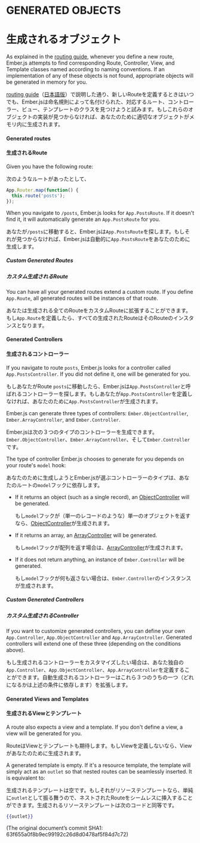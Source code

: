 # GENERATED OBJECTS
# 生成されるオブジェクト

As explained in the [routing guide][1], whenever you define a new route,
Ember.js attempts to find corresponding Route, Controller, View, and Template
classes named according to naming conventions. If an implementation of any of
these objects is not found, appropriate objects will be generated in memory for you.

[1]: http://emberjs.com/guides/routing/defining-your-routes/

[routing guide][1]（[日本語版](https://github.com/emadurandal/emberjs-guides-japanese-translation/blob/master/05-routing/02-defining-your-routes.md)）で説明した通り、新しいRouteを定義するときはいつでも、Ember.jsは命名規則によって名付けられた、対応するルート、コントローラー、ビュー、テンプレートのクラスを見つけようと試みます。もしこれらのオブジェクトの実装が見つからなければ、あなたのために適切なオブジェクトがメモリ内に生成されます。

#### Generated routes
#### 生成されるRoute

Given you have the following route:

次のようなルートがあったとして、

```javascript
App.Router.map(function() {
  this.route('posts');
});
```

When you navigate to `/posts`, Ember.js looks for `App.PostsRoute`.
If it doesn't find it, it will automatically generate an `App.PostsRoute` for you.

あなたが`/posts`に移動すると、Ember.jsは`App.PostsRoute`を探します。もしそれが見つからなければ、Ember.jsは自動的に`App.PostsRoute`をあなたのために生成します。

##### Custom Generated Routes
##### カスタム生成されるRoute

You can have all your generated routes extend a custom route.  If you define `App.Route`,
all generated routes will be instances of that route.

あなたは生成される全てのRouteをカスタムRouteに拡張することができます。もし`App.Route`を定義したら、すべての生成されたRouteはそのRouteのインスタンスとなります。

#### Generated Controllers
#### 生成されるコントローラー

If you navigate to route `posts`, Ember.js looks for a controller called `App.PostsController`.
If you did not define it, one will be generated for you.

もしあなたがRoute `posts`に移動したら、Ember.jsは`App.PostsController`と呼ばれるコントローラーを探します。もしあなたが`App.PostsController`を定義しなければ、あなたのために`App.PostsController`が生成されます。

Ember.js can generate three types of controllers:
`Ember.ObjectController`, `Ember.ArrayController`, and `Ember.Controller`.

Ember.jsは次の３つのタイプのコントローラーを生成できます。`Ember.ObjectController`、`Ember.ArrayController`、そして`Ember.Controller`です。

The type of controller Ember.js chooses to generate for you depends on your route's
`model` hook:

あなたのために生成しようとEmber.jsが選ぶコントローラーのタイプは、あなたのルートの`model`フックに依存します。

- If it returns an object (such as a single record), an [ObjectController][2] will be generated.
  
  もし`model`フックが（単一のレコードのような）単一のオブジェクトを返すなら、[ObjectController][2]が生成されます。
  
- If it returns an array, an [ArrayController][3] will be generated.
  
  もし`model`フックが配列を返す場合は、[ArrayController][3]が生成されます。
  
- If it does not return anything, an instance of `Ember.Controller` will be generated.
  
  もし`model`フックが何も返さない場合は、`Ember.Controller`のインスタンスが生成されます。

[2]: http://emberjs.com/guides/controllers/representing-a-single-model-with-objectcontroller
[3]: http://emberjs.com/guides/controllers/representing-multiple-models-with-arraycontroller


##### Custom Generated Controllers
##### カスタム生成されるController

If you want to customize generated controllers, you can define your own `App.Controller`, `App.ObjectController`
and `App.ArrayController`.  Generated controllers will extend one of these three (depending on the conditions above).

もし生成されるコントローラーをカスタマイズしたい場合は、あなた独自の`App.Controller`、`App.ObjectController`、`App.ArrayController`を定義することができます。自動生成されるコントローラーはこれら３つのうちの一つ（どれになるかは上述の条件に依存します）を拡張します。


#### Generated Views and Templates
#### 生成されるViewとテンプレート

A route also expects a view and a template.  If you don't define a view,
a view will be generated for you.

RouteはViewとテンプレートも期待します。もしViewを定義しないなら、Viewがあなたのために生成されます。

A generated template is empty.
If it's a resource template, the template will simply act
as an `outlet` so that nested routes can be seamlessly inserted.  It is equivalent to:

生成されるテンプレートは空です。もしそれがリソーステンプレートなら、単純に`outlet`として振る舞うので、ネストされたRouteをシームレスに挿入することができます。生成されるリソーステンプレートは次のコードと同等です。

```handlebars
{{outlet}}
```

(The original document’s commit SHA1: 63f655a0f8b9ec99192c26d8d0478af5f84d7c72)